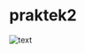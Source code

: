 # praktek2

![text](https://user-images.githubusercontent.com/64759903/107957132-bc6ce300-6fd2-11eb-8b36-f11652a94721.jpeg)
